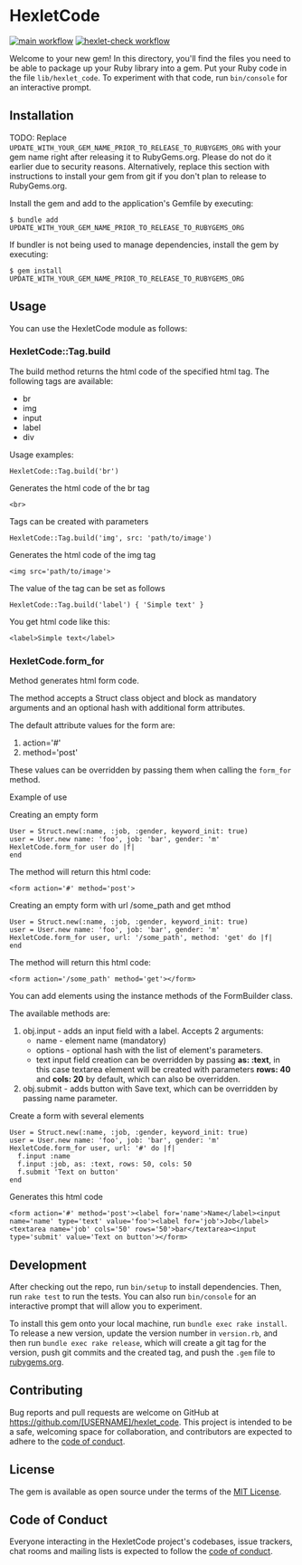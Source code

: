 # HexletCode

[![main workflow](https://github.com/EdgeToLife/rails-project-63/actions/workflows/main.yml/badge.svg)](https://github.com/EdgeToLife/hexlet-ci-app/actions/workflows/default.yml)
[![hexlet-check workflow](https://github.com/EdgeToLife/rails-project-63/actions/workflows/hexlet-check.yml/badge.svg)](https://github.com/EdgeToLife/hexlet-ci-app/actions/workflows/default.yml)

Welcome to your new gem! In this directory, you'll find the files you need to be able to package up your Ruby library into a gem. Put your Ruby code in the file `lib/hexlet_code`. To experiment with that code, run `bin/console` for an interactive prompt.

## Installation

TODO: Replace `UPDATE_WITH_YOUR_GEM_NAME_PRIOR_TO_RELEASE_TO_RUBYGEMS_ORG` with your gem name right after releasing it to RubyGems.org. Please do not do it earlier due to security reasons. Alternatively, replace this section with instructions to install your gem from git if you don't plan to release to RubyGems.org.

Install the gem and add to the application's Gemfile by executing:

    $ bundle add UPDATE_WITH_YOUR_GEM_NAME_PRIOR_TO_RELEASE_TO_RUBYGEMS_ORG

If bundler is not being used to manage dependencies, install the gem by executing:

    $ gem install UPDATE_WITH_YOUR_GEM_NAME_PRIOR_TO_RELEASE_TO_RUBYGEMS_ORG

## Usage

You can use the HexletCode module as follows:

### HexletCode::Tag.build

The build method returns the html code of the specified html tag.
The following tags are available:
* br
* img
* input
* label
* div

Usage examples:

```
HexletCode::Tag.build('br')
```
Generates the html code of the br tag
```
<br>
```
Tags can be created with parameters
```
HexletCode::Tag.build('img', src: 'path/to/image')
```
Generates the html code of the img tag
```
<img src='path/to/image'>
```
The value of the tag can be set as follows
```
HexletCode::Tag.build('label') { 'Simple text' }
```
You get html code like this:
```
<label>Simple text</label>
```
### HexletCode.form_for
Method generates html form code. 

The method accepts a Struct class object and block as mandatory arguments and an optional hash with additional form attributes.

The default attribute values for the form are:
1. action='#'
2. method='post'

These values can be overridden by passing them when calling the `form_for` method.

Example of use

Creating an empty form
```
User = Struct.new(:name, :job, :gender, keyword_init: true)
user = User.new name: 'foo', job: 'bar', gender: 'm'
HexletCode.form_for user do |f|
end
```
The method will return this html code:
```
<form action='#' method='post'>
```
Creating an empty form with url /some_path and get mthod
```
User = Struct.new(:name, :job, :gender, keyword_init: true)
user = User.new name: 'foo', job: 'bar', gender: 'm'
HexletCode.form_for user, url: '/some_path', method: 'get' do |f|
end
```
The method will return this html code:
```
<form action='/some_path' method='get'></form>
```

You can add elements using the instance methods of the FormBuilder class.

The available methods are:
1. obj.input - adds an input field with a label. Accepts 2 arguments:
   - name - element name (mandatory)
   - options - optional hash with the list of element's parameters.
   - text input field creation can be overridden by passing **as: :text**, in this case textarea element will be created with parameters **rows: 40** and **cols: 20** by default, which can also be overridden.
2. obj.submit - adds button with Save text, which can be overridden by passing name parameter.

Create a form with several elements
```
User = Struct.new(:name, :job, :gender, keyword_init: true)
user = User.new name: 'foo', job: 'bar', gender: 'm'
HexletCode.form_for user, url: '#' do |f|
  f.input :name
  f.input :job, as: :text, rows: 50, cols: 50
  f.submit 'Text on button'
end
```
Generates this html code
```
<form action='#' method='post'><label for='name'>Name</label><input name='name' type='text' value='foo'><label for='job'>Job</label><textarea name='job' cols='50' rows='50'>bar</textarea><input type='submit' value='Text on button'></form>
```

### 

## Development

After checking out the repo, run `bin/setup` to install dependencies. Then, run `rake test` to run the tests. You can also run `bin/console` for an interactive prompt that will allow you to experiment.

To install this gem onto your local machine, run `bundle exec rake install`. To release a new version, update the version number in `version.rb`, and then run `bundle exec rake release`, which will create a git tag for the version, push git commits and the created tag, and push the `.gem` file to [rubygems.org](https://rubygems.org).

## Contributing

Bug reports and pull requests are welcome on GitHub at https://github.com/[USERNAME]/hexlet_code. This project is intended to be a safe, welcoming space for collaboration, and contributors are expected to adhere to the [code of conduct](https://github.com/[USERNAME]/hexlet_code/blob/main/CODE_OF_CONDUCT.md).

## License

The gem is available as open source under the terms of the [MIT License](https://opensource.org/licenses/MIT).

## Code of Conduct

Everyone interacting in the HexletCode project's codebases, issue trackers, chat rooms and mailing lists is expected to follow the [code of conduct](https://github.com/[USERNAME]/hexlet_code/blob/main/CODE_OF_CONDUCT.md).
